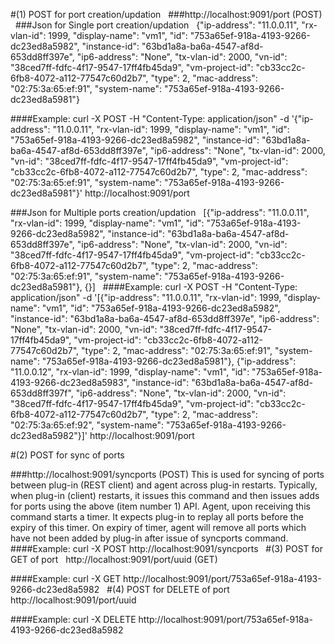 #(1) POST for port creation/updation
 
###http://localhost:9091/port (POST)
 
###Json for Single port creation/updation
 
{"ip-address": "11.0.0.11", "rx-vlan-id": 1999, "display-name": "vm1", "id": "753a65ef-918a-4193-9266-dc23ed8a5982", "instance-id": "63bd1a8a-ba6a-4547-af8d-653dd8ff397e", "ip6-address": "None", "tx-vlan-id": 2000, "vn-id": "38ced7ff-fdfc-4f17-9547-17ff4fb45da9", "vm-project-id": "cb33cc2c-6fb8-4072-a112-77547c60d2b7", "type": 2, "mac-address": "02:75:3a:65:ef:91", "system-name": "753a65ef-918a-4193-9266-dc23ed8a5981"}

####Example:
curl -X POST -H "Content-Type: application/json" -d '{"ip-address": "11.0.0.11", "rx-vlan-id": 1999, "display-name": "vm1", "id": "753a65ef-918a-4193-9266-dc23ed8a5982", "instance-id": "63bd1a8a-ba6a-4547-af8d-653dd8ff397e", "ip6-address": "None", "tx-vlan-id": 2000, "vn-id": "38ced7ff-fdfc-4f17-9547-17ff4fb45da9", "vm-project-id": "cb33cc2c-6fb8-4072-a112-77547c60d2b7", "type": 2, "mac-address": "02:75:3a:65:ef:91", "system-name": "753a65ef-918a-4193-9266-dc23ed8a5981"}'  http://localhost:9091/port

###Json for Multiple ports creation/updation
 
[{"ip-address": "11.0.0.11", "rx-vlan-id": 1999, "display-name": "vm1", "id": "753a65ef-918a-4193-9266-dc23ed8a5982", "instance-id": "63bd1a8a-ba6a-4547-af8d-653dd8ff397e", "ip6-address": "None", "tx-vlan-id": 2000, "vn-id": "38ced7ff-fdfc-4f17-9547-17ff4fb45da9", "vm-project-id": "cb33cc2c-6fb8-4072-a112-77547c60d2b7", "type": 2, "mac-address": "02:75:3a:65:ef:91", "system-name": "753a65ef-918a-4193-9266-dc23ed8a5981"}, {}]
 
####Example:
curl -X POST -H "Content-Type: application/json" -d '[{"ip-address": "11.0.0.11", "rx-vlan-id": 1999, "display-name": "vm1", "id": "753a65ef-918a-4193-9266-dc23ed8a5982", "instance-id": "63bd1a8a-ba6a-4547-af8d-653dd8ff397e", "ip6-address": "None", "tx-vlan-id": 2000, "vn-id": "38ced7ff-fdfc-4f17-9547-17ff4fb45da9", "vm-project-id": "cb33cc2c-6fb8-4072-a112-77547c60d2b7", "type": 2, "mac-address": "02:75:3a:65:ef:91", "system-name": "753a65ef-918a-4193-9266-dc23ed8a5981"}, {"ip-address": "11.0.0.12", "rx-vlan-id": 1999, "display-name": "vm1", "id": "753a65ef-918a-4193-9266-dc23ed8a5983", "instance-id": "63bd1a8a-ba6a-4547-af8d-653dd8ff397f", "ip6-address": "None", "tx-vlan-id": 2000, "vn-id": "38ced7ff-fdfc-4f17-9547-17ff4fb45da9", "vm-project-id": "cb33cc2c-6fb8-4072-a112-77547c60d2b7", "type": 2, "mac-address": "02:75:3a:65:ef:92", "system-name": "753a65ef-918a-4193-9266-dc23ed8a5982"}]'  http://localhost:9091/port

#(2) POST for sync of ports

###http://localhost:9091/syncports (POST)
This is used for syncing of ports between plug-in (REST client) and agent across plug-in restarts. Typically, when plug-in (client) restarts, it issues this command and then issues adds for ports using the above (item number 1) API. Agent, upon receiving this command starts a timer. It expects plug-in to replay all ports before the expiry of this timer.  On expiry of timer, agent will remove all ports which have not been added by plug-in after issue of syncports command.
 
####Example:
curl -X POST http://localhost:9091/syncports
 
#(3) POST for GET of port
 
http://localhost:9091/port/uuid (GET)

####Example:
curl -X GET http://localhost:9091/port/753a65ef-918a-4193-9266-dc23ed8a5982
 
#(4) POST for DELETE of port
 
http://localhost:9091/port/uuid

####Example:
curl -X DELETE http://localhost:9091/port/753a65ef-918a-4193-9266-dc23ed8a5982

